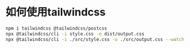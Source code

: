 # 如何使用tailwindcss

```bash
npm i tailwindcss @tailwindcss/postcss
npx @tailwindcss/cli -i style.css -o dist/output.css
npx @tailwindcss/cli -i ./src/style.css -o ./src/output.css --watch
```